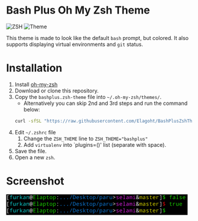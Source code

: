 # Bash Plus Oh My Zsh Theme

![ZSH](https://shields.io/badge/Oh_My-Zsh-4EAA25?logo=gnubash&logoColor=white&style=for-the-badge)
![Theme](https://shields.io/badge/Theme-blue?logo=addthis&logoColor=white&style=for-the-badge)


This theme is made to look like the default `bash` prompt, but colored. It also supports displaying virtual environments and `git` status.

# Installation

1. Install [oh-my-zsh](https://ohmyz.sh)
1. Download or clone this repository.
1. Copy the `bashplus.zsh-theme` file into `~/.oh-my-zsh/themes/`. 
    * Alternatively you can skip 2nd and 3rd steps and run the command below:
    ```bash
    curl -sfSL "https://raw.githubusercontent.com/Elagoht/BashPlusZshTheme/main/bashplus.zsh-theme" -o ~/.oh-my-zsh/themes/bashplus.zsh-theme
    ```
1. Edit `~/.zshrc` file
    1. Change the `ZSH_THEME` line to `ZSH_THEME="bashplus"`
    1. Add `virtualenv` into `plugins=()' list (separate with space).
1. Save the file.
1. Open a new `zsh`.

# Screenshot

![Demo](https://raw.githubusercontent.com/Elagoht/BashPlusZshTheme/main/screenshot.png)
